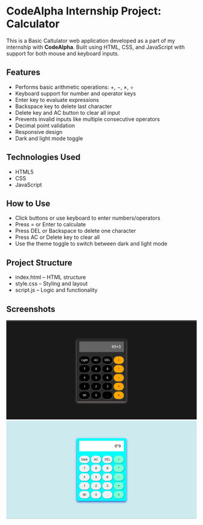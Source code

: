 # CodeAlpha Internship Project: Calculator

This is a Basic Caltulator web application developed as a part of my internship with **CodeAlpha**. 
Built using HTML, CSS, and JavaScript with support for both mouse and keyboard inputs.

## Features

- Performs basic arithmetic operations: +, −, ×, ÷
- Keyboard support for number and operator keys
- Enter key to evaluate expressions
- Backspace key to delete last character
- Delete key and AC button to clear all input
- Prevents invalid inputs like multiple consecutive operators
- Decimal point validation
- Responsive design
- Dark and light mode toggle

## Technologies Used

- HTML5
- CSS
- JavaScript

## How to Use

- Click buttons or use keyboard to enter numbers/operators
- Press = or Enter to calculate
- Press DEL or Backspace to delete one character
- Press AC or Delete key to clear all
- Use the theme toggle to switch between dark and light mode

## Project Structure

- index.html – HTML structure
- style.css – Styling and layout
- script.js – Logic and functionality

## Screenshots

![Gallery Screenshot](screenshots/c1.png)
![Lightbox screenshot](screenshots/c2.png)
